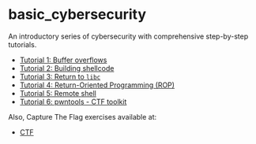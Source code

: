 # basic_cybersecurity
An introductory series of cybersecurity with comprehensive step-by-step tutorials.

- [Tutorial 1: Buffer overflows](tutorial1/)
- [Tutorial 2: Building shellcode](tutorial2/)
- [Tutorial 3: Return to `libc`](tutorial3/)
- [Tutorial 4: Return-Oriented Programming (ROP)](tutorial4/)
- [Tutorial 5: Remote shell](tutorial5/)
- [Tutorial 6: pwntools - CTF toolkit](tutorial6/)

Also, Capture The Flag exercises available at:
- [CTF](CTF/)
